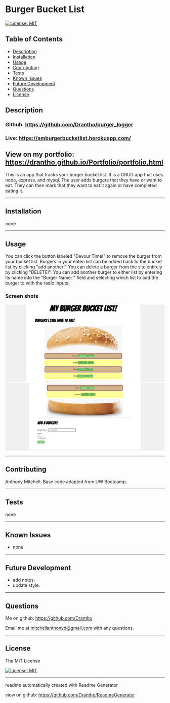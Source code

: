 # Burger Bucket List 

  [![License: MIT](https://img.shields.io/badge/License-MIT-yellow.svg)](https://opensource.org/licenses/MIT)

  ## Table of Contents
  - [Description](#description)
  - [Installation](#installation)
  - [Usage](#usage)
  - [Contributing](#contributing)
  - [Tests](#tests)
  - [Known Issues](#known-issues)
  - [Future Development](#future-development)
  - [Questions](#questions)
  - [License](#license)
  ## Description

  ### Github: https://github.com/Drantho/burger_logger
  ### Live: https://amburgerbucketlist.herokuapp.com/
  ## View on my portfolio: https://drantho.github.io/Portfolio/portfolio.html

  This is an app that tracks your burger bucket list. It is a CRUD app that uses node, express, and mysql. The user adds burgers that they have or want to eat. They can then mark that they want to eat it again or have completed eating it.

  -------------------------------------------------------------------------------

  ## Installation 

  

  none

  -------------------------------------------------------------------------------

  ## Usage 

You can click the button labeled "Devour Time!" to remove the burger from your bucket list. Burgers in your eaten list can be added back to the bucket list by clicking "add another!" You can delete a burger from the site entirely by clicking "DELETE!". You can add another burger to either list by entering its name into the "Burger Name: " field and selecting which list to add the burger to with the radio inputs.
  
### Screen shots
  ![Screen Shot 1](./public/assets/images/screenshot1.png?raw=true "Page heading and burgers to eat")
  ![Screen Shot 2](./public/assets/images/screenshot2.png?raw=true "Burgers eaten and add new burger")

  -------------------------------------------------------------------------------

  ## Contributing 

  

  Anthony Mitchell. Base code adapted from UW Bootcamp.

  -------------------------------------------------------------------------------

  ## Tests 

  none 

  -------------------------------------------------------------------------------

  ## Known Issues 

  - none 

  -------------------------------------------------------------------------------

  ## Future Development 

  - add notes. 
-  update style. 

  -------------------------------------------------------------------------------

  ## Questions
  Me on github: https://github.com/Drantho 

  Email me at mitchellanthonyd@gmail.com with any questions. 

  -------------------------------------------------------------------------------

  
  ## License 
 
The MIT License 

[![License: MIT](https://img.shields.io/badge/License-MIT-yellow.svg)](https://opensource.org/licenses/MIT) 

  
  ------------------------------------------------------------------------------

   readme automatically created with Readme Generator 

   view on github: https://github.com/Drantho/ReadmeGenerator
